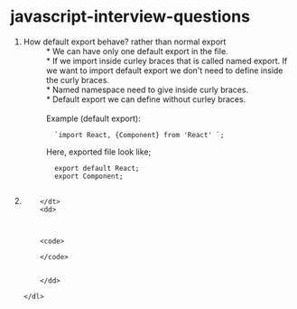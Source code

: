 # javascript-interview-questions

<ol>
  <li>
    <dl>
<dt>How default export behave? rather than normal export</dt>
<dd>
* We can have only one default export in the file.<br>
* If we import inside curley braces that is called named export. If we want to import default export we don't need to define inside the curly braces.<br>
* Named namespace need to give inside curly braces.<br>
* Default export we can define without curley braces.<br>
  <br>
Example (default export):<br>
  <code>
  `import React, {Component} from 'React' `;
  </code>
  <br>
  Here, exported file look like;<br>
  <code>
  export default React;
  export Component;
  </code>
</dd>

</dl>
  </li>
  
  <li>
    <dl>
        <dt>

        </dt>
        <dd>

      

        <code>

        </code>
    

        </dd>

    </dl>
</li>
  
  </ol>

